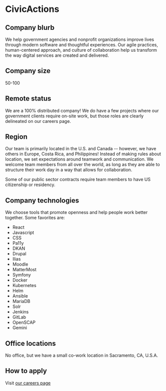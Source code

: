 # CivicActions

## Company blurb

We help government agencies and nonprofit organizations improve lives through modern software and thoughtful experiences. Our agile practices, human-centered approach, and culture of collaboration help us transform the way digital services are created and delivered.

## Company size

50-100

## Remote status

We are a 100% distributed company! We do have a few projects where our government clients require on-site work, but those roles are clearly delineated on our careers page.

## Region

Our team is primarily located in the U.S. and Canada -- however, we have others in Europe, Costa Rica, and Philippines! Instead of making rules about location, we set expectations around teamwork and communication. We welcome team members from all over the world, as long as they are able to structure their work day in a way that allows for collaboration.

Some of our public sector contracts require team members to have US citizenship or residency. 

## Company technologies

We choose tools that promote openness and help people work better together. Some favorites are:

- React
- Javascript
- CSS
- Pa11y
- DKAN
- Drupal
- Ilias
- Moodle
- MatterMost
- Symfony
- Docker
- Kubernetes
- Helm
- Ansible
- MariaDB
- Solr
- Jenkins
- GitLab
- OpenSCAP
- Gemini

## Office locations

No office, but we have a small co-work location in Sacramento, CA, U.S.A.

## How to apply

Visit [our careers page](https://civicactions.com/careers/)
